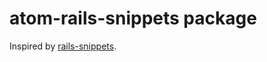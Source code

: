 # atom-rails-snippets package

Inspired by [rails-snippets](https://github.com/joseramonc/rails-snippets).
